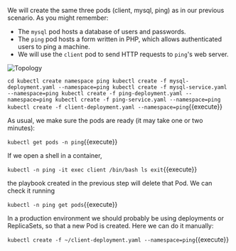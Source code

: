 We will create the same three pods (client, mysql, ping) as in our previous scenario.  As you might remember:

- The `mysql` pod hosts a database of users and passwords.
- The `ping` pod hosts a form written in PHP, which allows authenticated users to ping a machine.
- We will use the `client` pod to send HTTP requests to `ping`'s web server.

![Topology](/sysdig/courses/falco/forensics-k8s/assets/01b_topology.png)

`cd
kubectl create namespace ping
kubectl create -f mysql-deployment.yaml --namespace=ping
kubectl create -f mysql-service.yaml --namespace=ping
kubectl create -f ping-deployment.yaml --namespace=ping
kubectl create -f ping-service.yaml --namespace=ping
kubectl create -f client-deployment.yaml --namespace=ping`{{execute}}

As usual, we make sure the pods are ready (it may take one or two minutes):

`kubectl get pods -n ping`{{execute}}

If we open a shell in a container,

`kubectl -n ping -it exec client /bin/bash
ls
exit`{{execute}}

the playbook created in the previous step will delete that Pod.  We can check it running

`kubectl -n ping get pods`{{execute}}

In a production environment we should probably be using deployments or ReplicaSets, so that a new Pod is created.  Here we can do it manually:

`kubectl create -f ~/client-deployment.yaml --namespace=ping`{{execute}}

